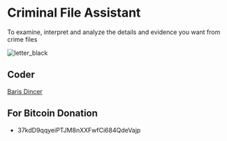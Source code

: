 # Criminal File Assistant
To examine, interpret and analyze the details and evidence you want from crime files

![letter_black](https://github.com/BrsDincer/PsychologicalAssistant/assets/81470496/86f430e8-afae-431a-836c-881bb2f0e333)


## Coder

[Baris Dincer](https://www.linkedin.com/in/brs-dincer/)

## For Bitcoin Donation

- 37kdD9qqyeiPTJM8nXXFwfCi684QdeVajp
